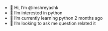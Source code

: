 - 👋 Hi, I’m @imshreyashk
- 👀 I’m interested in python 
- 🌱 I’m currently learning python 2 months ago
- 💞️ I’m looking to ask me question related it
  

<!---
imshreyashk/imshreyashk is a ✨ special ✨ repository because its `README.md` (this file) appears on your GitHub profile.
You can click the Preview link to take a look at your changes.
--->
